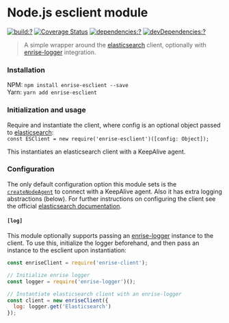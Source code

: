 # Node.js esclient module

[![build:?](https://img.shields.io/travis/Enrise/node-esclient.svg?style=flat-square)](https://travis-ci.org/Enrise/node-esclient)
[![Coverage Status](https://img.shields.io/coveralls/Enrise/node-esclient/master.svg?style=flat-square)](https://coveralls.io/github/Enrise/node-esclient?branch=master)
[![dependencies:?](https://img.shields.io/david/Enrise/node-esclient.svg?style=flat-square)](https://david-dm.org/Enrise/node-esclient)
[![devDependencies:?](https://img.shields.io/david/dev/Enrise/node-esclient.svg?style=flat-square)](https://david-dm.org/Enrise/node-esclient)

> A simple wrapper around the [elasticsearch](https://github.com/elastic/elasticsearch-js) client, optionally with [enrise-logger](https://github.com/Enrise/node-logger) integration.

### Installation
NPM: `npm install enrise-esclient --save`  
Yarn: `yarn add enrise-esclient`

### Initialization and usage
Require and instantiate the client, where config is an optional object passed to [elasticsearch](https://www.npmjs.com/package/elasticsearch):  
`const ESClient = new require('enrise-esclient')([config: Object]);`

This instantiates an elasticsearch client with a KeepAlive agent.

### Configuration
The only default configuration option this module sets is the [`createNodeAgent`](https://www.elastic.co/guide/en/elasticsearch/client/javascript-api/current/configuration.html#config-create-node-agent) to connect with a KeepAlive agent. Also it has extra logging abstractions (below). For further instructions on configuring the client see the official [elasticsearch documentation](https://www.elastic.co/guide/en/elasticsearch/client/javascript-api/current/configuration.html).

#### `[log]`
This module optionally supports passing an [enrise-logger](https://github.com/Enrise/node-logger) instance to the client. To use this, initialize the logger beforehand, and then pass an instance to the esclient upon instantiation:  
```javascript
const enriseClient = require('enrise-client');

// Initialize enrise logger
const logger = require('enrise-logger')();

// Instantiate elasticsearch client with an enrise-logger
const client = new enriseClient({
  log: logger.get('Elasticsearch')
});
```